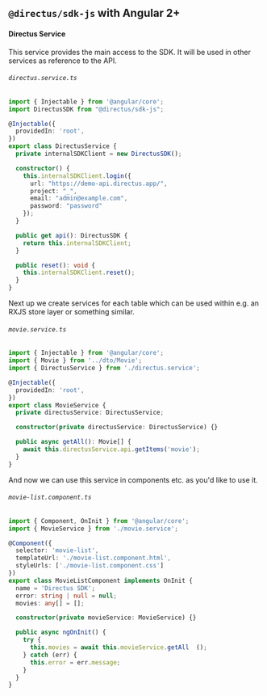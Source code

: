 ## `@directus/sdk-js` with Angular 2+

#### Directus Service
This service provides the main access to the SDK. It will be used in other
services as reference to the API.


###### `directus.service.ts`
```ts
import { Injectable } from '@angular/core';
import DirectusSDK from "@directus/sdk-js";

@Injectable({
  providedIn: 'root',
})
export class DirectusService {
  private internalSDKClient = new DirectusSDK();

  constructor() {
    this.internalSDKClient.login({
      url: "https://demo-api.directus.app/",
      project: "_",
      email: "admin@example.com",
      password: "password"
    });
  }

  public get api(): DirectusSDK {
    return this.internalSDKClient;
  }

  public reset(): void {
    this.internalSDKClient.reset();
  }
}
```

Next up we create services for each table which can be used within e.g. an RXJS
store layer or something similar.

###### `movie.service.ts`
```ts
import { Injectable } from '@angular/core';
import { Movie } from '../dto/Movie';
import { DirectusService } from './directus.service';

@Injectable({
  providedIn: 'root',
})
export class MovieService {
  private directusService: DirectusService;

  constructor(private directusService: DirectusService) {}

  public async getAll(): Movie[] {
    await this.directusService.api.getItems('movie');
  }
}
```

And now we can use this service in components etc. as you'd like to use it.

###### `movie-list.component.ts`
```ts
import { Component, OnInit } from '@angular/core';
import { MovieService } from './movie.service';

@Component({
  selector: 'movie-list',
  templateUrl: './movie-list.component.html',
  styleUrls: ['./movie-list.component.css']
})
export class MovieListComponent implements OnInit {
  name = 'Directus SDK';
  error: string | null = null;
  movies: any[] = [];

  constructor(private movieService: MovieService) {}

  public async ngOnInit() {
    try {
      this.movies = await this.movieService.getAll  ();
    } catch (err) {
      this.error = err.message;
    }
  }
}
```
